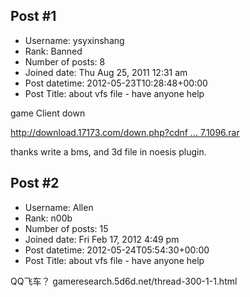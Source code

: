 ## Post #1
- Username: ysyxinshang
- Rank: Banned
- Number of posts: 8
- Joined date: Thu Aug 25, 2011 12:31 am
- Post datetime: 2012-05-23T10:28:48+00:00
- Post Title: about vfs file - have anyone help

game Client down 

[http://download.17173.com/down.php?cdnf ... 7.1096.rar](http://download.17173.com/down.php?cdnflag=1&file=other/17173_WGameFull_1.2.27.1096.rar)

thanks write a bms, and 3d file in noesis plugin.
## Post #2
- Username: Allen
- Rank: n00b
- Number of posts: 15
- Joined date: Fri Feb 17, 2012 4:49 pm
- Post datetime: 2012-05-24T05:54:30+00:00
- Post Title: about vfs file - have anyone help

QQ飞车？
gameresearch.5d6d.net/thread-300-1-1.html
